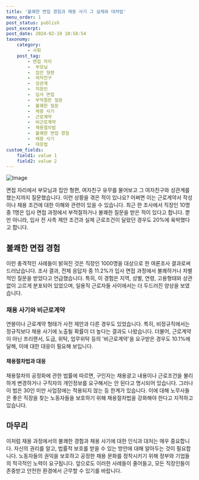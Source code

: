 ```yaml
---
title: '불쾌한 면접 경험과 채용 사기 그 실체와 대처법'
menu_order: 1
post_status: publish
post_excerpt: 
post_date: 2024-02-19 10:58:54
taxonomy:
    category:
        - 사회
    post_tag:
        - 면접 자리
        -  부모님
        -  집안 형편
        -  여자친구
        -  성관계
        -  직장인
        -  입사 면접
        -  부적절한 질문
        -  불쾌한 질문
        -  채용 사기
        -  근로계약
        -  비근로계약
        -  채용절차법
        -  불쾌한 면접 경험
        -  채용 사기
        -  대응법
custom_fields:
    field1: value 1
    field2: value 2
---
```


![Image](https://imgnews.pstatic.net/image/081/2024/02/13/0003429999_001_20240213071601182.jpg?type=w647)

면접 자리에서 부모님과 집안 형편, 여자친구 유무를 물어보고 그 여자친구와 성관계를 했는지까지 질문했습니다. 이런 상황을 겪은 적이 있나요? 어쩌면 이는 근로계약서 작성이나 채용 조건에 대한 이해와 관련이 있을 수 있습니다. 최근 한 조사에서 직장인 10명 중 1명은 입사 면접 과정에서 부적절하거나 불쾌한 질문을 받은 적이 있다고 합니다. 뿐만 아니라, 입사 전 사측 제안 조건과 실제 근로조건이 달랐던 경우도 20%에 육박했다고 합니다.
## 불쾌한 면접 경험
이런 충격적인 사례들이 밝혀진 것은 직장인 1000명을 대상으로 한 여론조사 결과로써 드러났습니다. 조사 결과, 전체 응답자 중 11.2%가 입사 면접 과정에서 불쾌하거나 차별적인 질문을 받았다고 언급했습니다. 특히, 이 경험은 지역, 성별, 연령, 고용형태와 상관없이 고르게 분포되어 있었으며, 일용직 근로자들 사이에서는 더 두드러진 양상을 보였습니다.
### 채용 사기와 비근로계약
연봉이나 근로계약 형태가 사전 제안과 다른 경우도 있었습니다. 특히, 비정규직에서는 정규직보다 채용 사기에 노출될 확률이 더 높다는 결과도 나왔습니다. 더불어, 근로계약이 아닌 프리랜서, 도급, 위탁, 업무위탁 등의 '비근로계약'을 요구받은 경우도 10.1%에 달해, 이에 대한 대응이 필요해 보입니다.
#### 채용절차법과 대응
채용절차의 공정화에 관한 법률에 따르면, 구인자는 채용광고 내용이나 근로조건을 불리하게 변경하거나 구직자의 개인정보를 요구해서는 안 된다고 명시되어 있습니다. 그러나 이 법은 30인 미만 사업장에는 적용되지 않는 등 한계가 있습니다. 이에 대해 노무사들은 좋은 직장을 찾는 노동자들을 보호하기 위해 채용절차법을 강화해야 한다고 지적하고 있습니다.
## 마무리
이처럼 채용 과정에서의 불쾌한 경험과 채용 사기에 대한 인식과 대처는 매우 중요합니다. 자신의 권리를 알고, 법률적 보호를 받을 수 있는 방안에 대해 알아두는 것이 필요합니다. 노동자들의 권익을 보호하고 공정한 채용 문화를 정착시키기 위해 정부와 기업들의 적극적인 노력이 요구됩니다. 앞으로도 이러한 사례들이 줄어들고, 모든 직장인들이 존중받고 안전한 환경에서 근무할 수 있기를 바랍니다.
